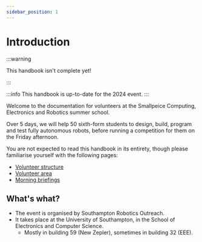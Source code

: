 ```yaml
---
sidebar_position: 1
---
```


# Introduction

:::warning

This handbook isn't complete yet!

:::

:::info
This handbook is up-to-date for the 2024 event.
:::

Welcome to the documentation for volunteers at the Smallpeice Computing, Electronics and Robotics summer school.

Over 5 days, we will help 50 sixth-form students to design, build, program and test fully autonomous robots,
before running a competition for them on the Friday afternoon.

You are not expected to read this handbook in its entirety, though please familiarise yourself with the following pages:

-   [Volunteer structure](./volunteer-structure)
-   [Volunteer area](./volunteer-area)
-   [Morning briefings](./morning-briefings)

## What's what?

-   The event is organised by Southampton Robotics Outreach.
-   It takes place at the University of Southampton, in the School of Electronics and Computer Science.
    -   Mostly in building 59 (New Zepler), sometimes in building 32 (EEE).

